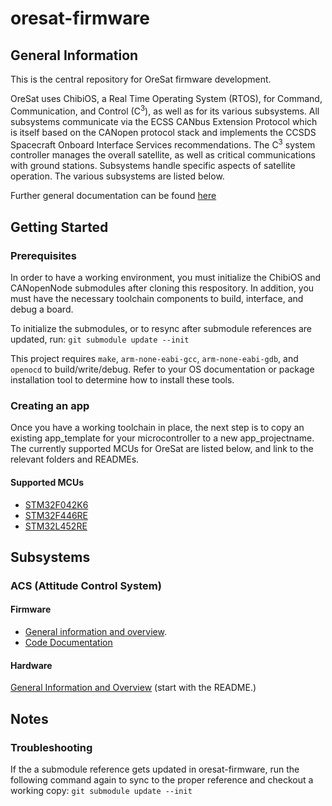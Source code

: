 # oresat-firmware
## General Information
This is the central repository for OreSat firmware development.

OreSat uses ChibiOS, a Real Time Operating System (RTOS), for Command, Communication, and Control (C<sup>3</sup>), as well as for its various subsystems. All subsystems communicate via the ECSS CANbus Extension Protocol which is itself based on the CANopen protocol stack and implements the CCSDS Spacecraft Onboard Interface Services recommendations. The C<sup>3</sup> system controller manages the overall satellite, as well as critical communications with ground stations. Subsystems handle specific aspects of satellite operation. The various subsystems are listed below.

Further general documentation can be found [here](doc/README.md)

## Getting Started
### Prerequisites
In order to have a working environment, you must initialize the ChibiOS and CANopenNode submodules after cloning this respository. In addition, you must have the necessary toolchain components to build, interface, and debug a board.

To initialize the submodules, or to resync after submodule references are updated, run:
```git submodule update --init```

This project requires `make`, `arm-none-eabi-gcc`, `arm-none-eabi-gdb`, and `openocd` to build/write/debug. Refer to your OS documentation or package installation tool to determine how to install these tools.

### Creating an app
Once you have a working toolchain in place, the next step is to copy an existing app_template for your microcontroller to a new app_projectname. The currently supported MCUs for OreSat are listed below, and link to the relevant folders and READMEs.

#### Supported MCUs
* [STM32F042K6](src/f0)
* [STM32F446RE](src/f4)
* [STM32L452RE](src/l4)

## Subsystems
### ACS (Attitude Control System)
#### Firmware
* [General information and overview](https://github.com/oresat/oresat-firmware/wiki/ACS-Firmware).
* [Code Documentation](http://oresat.org/ACS-Capstone-2018/firmware-doc/files.html)

#### Hardware
[General Information and Overview](https://github.com/oresat/oresat-acs-board) (start with the README.)

## Notes
### Troubleshooting
If the a submodule reference gets updated in oresat-firmware, run the following command again to sync to the proper reference and checkout a working copy:
```git submodule update --init```
